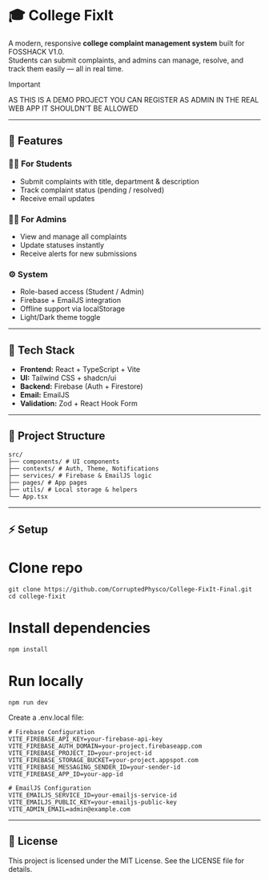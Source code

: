 # 🎓 College FixIt

A modern, responsive **college complaint management system** built for FOSSHACK V1.0.  
Students can submit complaints, and admins can manage, resolve, and track them easily — all in real time.


> [!IMPORTANT]  
> AS THIS IS A DEMO PROJECT YOU CAN REGISTER AS ADMIN IN THE REAL WEB APP IT SHOULDN'T BE ALLOWED

---

## 🚀 Features

### 👩‍🎓 For Students
- Submit complaints with title, department & description  
- Track complaint status (pending / resolved)  
- Receive email updates  

### 🧑‍💼 For Admins
- View and manage all complaints  
- Update statuses instantly  
- Receive alerts for new submissions  

### ⚙️ System
- Role-based access (Student / Admin)  
- Firebase + EmailJS integration  
- Offline support via localStorage  
- Light/Dark theme toggle  

---

## 🧩 Tech Stack
- **Frontend:** React + TypeScript + Vite  
- **UI:** Tailwind CSS + shadcn/ui  
- **Backend:** Firebase (Auth + Firestore)  
- **Email:** EmailJS  
- **Validation:** Zod + React Hook Form  

---

## 📁 Project Structure

```
src/
├── components/ # UI components
├── contexts/ # Auth, Theme, Notifications
├── services/ # Firebase & EmailJS logic
├── pages/ # App pages
├── utils/ # Local storage & helpers
└── App.tsx
```

---

## ⚡ Setup


# Clone repo
```
git clone https://github.com/CorruptedPhysco/College-FixIt-Final.git
cd college-fixit
```
# Install dependencies
```
npm install
```
# Run locally
```
npm run dev
```

Create a .env.local file:

```env
# Firebase Configuration
VITE_FIREBASE_API_KEY=your-firebase-api-key
VITE_FIREBASE_AUTH_DOMAIN=your-project.firebaseapp.com
VITE_FIREBASE_PROJECT_ID=your-project-id
VITE_FIREBASE_STORAGE_BUCKET=your-project.appspot.com
VITE_FIREBASE_MESSAGING_SENDER_ID=your-sender-id
VITE_FIREBASE_APP_ID=your-app-id

# EmailJS Configuration
VITE_EMAILJS_SERVICE_ID=your-emailjs-service-id
VITE_EMAILJS_PUBLIC_KEY=your-emailjs-public-key
VITE_ADMIN_EMAIL=admin@example.com
```
---

## 📜 License

This project is licensed under the MIT License.
See the LICENSE
 file for details.






